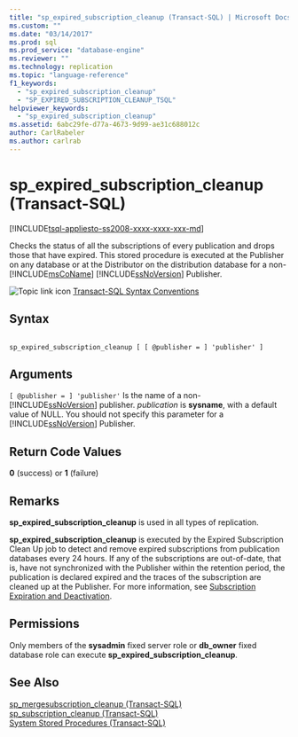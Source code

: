 ```yaml
---
title: "sp_expired_subscription_cleanup (Transact-SQL) | Microsoft Docs"
ms.custom: ""
ms.date: "03/14/2017"
ms.prod: sql
ms.prod_service: "database-engine"
ms.reviewer: ""
ms.technology: replication
ms.topic: "language-reference"
f1_keywords: 
  - "sp_expired_subscription_cleanup"
  - "SP_EXPIRED_SUBSCRIPTION_CLEANUP_TSQL"
helpviewer_keywords: 
  - "sp_expired_subscription_cleanup"
ms.assetid: 6abc29fe-d77a-4673-9d99-ae31c688012c
author: CarlRabeler
ms.author: carlrab
---
```

# sp_expired_subscription_cleanup (Transact-SQL)
[!INCLUDE[tsql-appliesto-ss2008-xxxx-xxxx-xxx-md](../../includes/applies-to-version/sqlserver.md)]

  Checks the status of all the subscriptions of every publication and drops those that have expired. This stored procedure is executed at the Publisher on any database or at the Distributor on the distribution database for a non- [!INCLUDE[msCoName](../../includes/msconame-md.md)] [!INCLUDE[ssNoVersion](../../includes/ssnoversion-md.md)] Publisher.  
  
 ![Topic link icon](../../database-engine/configure-windows/media/topic-link.gif "Topic link icon") [Transact-SQL Syntax Conventions](../../t-sql/language-elements/transact-sql-syntax-conventions-transact-sql.md)  
  
## Syntax  
  
```  
  
sp_expired_subscription_cleanup [ [ @publisher = ] 'publisher' ]   
```  
  
## Arguments  
`[ @publisher = ] 'publisher'`
 Is the name of a non- [!INCLUDE[ssNoVersion](../../includes/ssnoversion-md.md)] publisher. *publication* is **sysname**, with a default value of NULL. You should not specify this parameter for a [!INCLUDE[ssNoVersion](../../includes/ssnoversion-md.md)] Publisher.  
  
## Return Code Values  
 **0** (success) or **1** (failure)  
  
## Remarks  
 **sp_expired_subscription_cleanup** is used in all types of replication.  
  
 **sp_expired_subscription_cleanup** is executed by the Expired Subscription Clean Up job to detect and remove expired subscriptions from publication databases every 24 hours. If any of the subscriptions are out-of-date, that is, have not synchronized with the Publisher within the retention period, the publication is declared expired and the traces of the subscription are cleaned up at the Publisher. For more information, see [Subscription Expiration and Deactivation](../../relational-databases/replication/subscription-expiration-and-deactivation.md).  
  
## Permissions  
 Only members of the **sysadmin** fixed server role or **db_owner** fixed database role can execute **sp_expired_subscription_cleanup**.  
  
## See Also  
 [sp_mergesubscription_cleanup &#40;Transact-SQL&#41;](../../relational-databases/system-stored-procedures/sp-mergesubscription-cleanup-transact-sql.md)   
 [sp_subscription_cleanup &#40;Transact-SQL&#41;](../../relational-databases/system-stored-procedures/sp-subscription-cleanup-transact-sql.md)   
 [System Stored Procedures &#40;Transact-SQL&#41;](../../relational-databases/system-stored-procedures/system-stored-procedures-transact-sql.md)  
  
  
